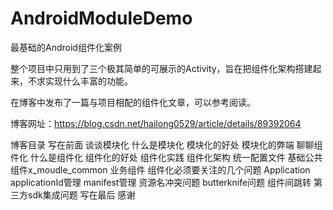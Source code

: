 # AndroidModuleDemo
最基础的Android组件化案例 

整个项目中只用到了三个极其简单的可展示的Activity，旨在把组件化架构搭建起来，不求实现什么丰富的功能。

在博客中发布了一篇与项目相配的组件化文章，可以参考阅读。

博客网址：https://blog.csdn.net/hailong0529/article/details/89392064


博客目录
    写在前面
    谈谈模块化
        什么是模块化
        模块化的好处
        模块化的弊端
    聊聊组件化
        什么是组件化
        组件化的好处
    组件化实践
        组件化架构
        统一配置文件
        基础公共组件x_moudle_common
        业务组件
    组件化必须要关注的几个问题
        Application
        applicationId管理
        manifest管理
        资源名冲突问题
        butterknife问题
        组件间跳转
        第三方sdk集成问题
    写在最后
    感谢
